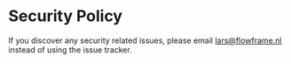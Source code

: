 # Security Policy

If you discover any security related issues, please email lars@flowframe.nl instead of using the issue tracker.
